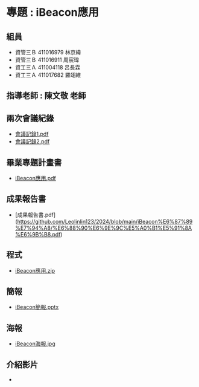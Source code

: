 # 專題 : iBeacon應用
## 組員
- 資管三Ｂ 411016979 林京緯<br>
- 資管三Ｂ 411016911 周宸瑋<br>
- 資工三Ａ 411004118 呂長霖<br>
- 資工三Ａ 411017682 羅翊維<br>
## 指導老師 : 陳文敬 老師
## 兩次會議紀錄
- [會議記錄1.pdf](https://github.com/Leolinlin123/2024/blob/main/iBeacon%E6%87%89%E7%94%A8/%E6%9C%83%E8%AD%B0%E8%A8%98%E9%8C%841.pdf)
- [會議記錄2.pdf](https://github.com/Leolinlin123/2024/blob/main/iBeacon%E6%87%89%E7%94%A8/%E6%9C%83%E8%AD%B0%E8%A8%98%E9%8C%842.pdf)
## 畢業專題計畫書
- [iBeacon應用.pdf](https://github.com/Leolinlin123/2024/blob/main/iBeacon%E6%87%89%E7%94%A8/iBeacon%E6%87%89%E7%94%A8.pdf)
## 成果報告書
- [成果報告書.pdf] (https://github.com/Leolinlin123/2024/blob/main/iBeacon%E6%87%89%E7%94%A8/%E6%88%90%E6%9E%9C%E5%A0%B1%E5%91%8A%E6%9B%B8.pdf)
## 程式
- [iBeacon應用.zip](https://github.com/Leolinlin123/2024/blob/main/iBeacon%E6%87%89%E7%94%A8/iBeacon%E7%A8%8B%E5%BC%8F.zip)
## 簡報
- [iBeacon簡報.pptx](https://github.com/Leolinlin123/2024/blob/main/iBeacon%E6%87%89%E7%94%A8/iBeacon%E7%B0%A1%E5%A0%B1.pptx)
## 海報
- [iBeacon海報.jpg](https://github.com/Leolinlin123/2024/blob/main/iBeacon%E6%87%89%E7%94%A8/iBeacon%E6%B5%B7%E5%A0%B1.jpg)
## 介紹影片
- 
